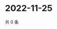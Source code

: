 # 2022-11-25

共 0 条

<!-- BEGIN WEIBO -->
<!-- 最后更新时间 Fri Nov 25 2022 22:01:05 GMT+0800 (China Standard Time) -->

<!-- END WEIBO -->
